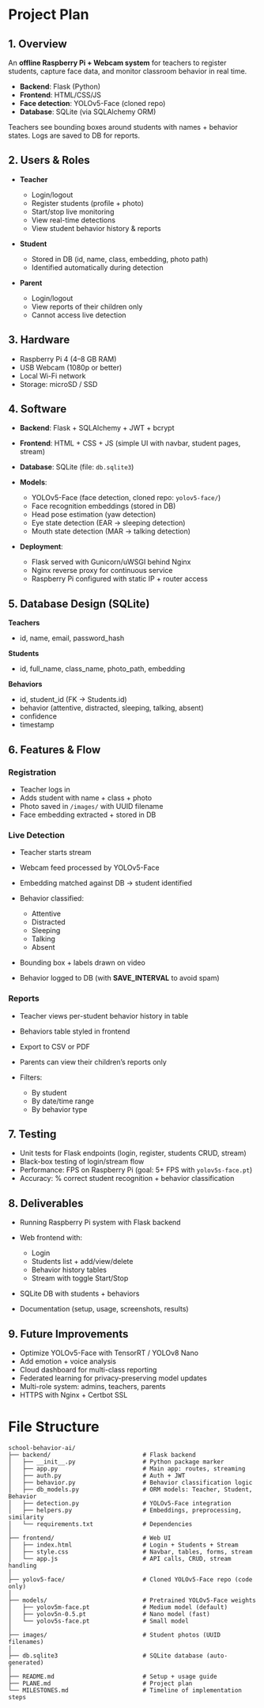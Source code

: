 # Project Plan

## 1. Overview

An **offline Raspberry Pi + Webcam system** for teachers to register students, capture face data, and monitor classroom behavior in real time.

* **Backend**: Flask (Python)
* **Frontend**: HTML/CSS/JS
* **Face detection**: YOLOv5-Face (cloned repo)
* **Database**: SQLite (via SQLAlchemy ORM)

Teachers see bounding boxes around students with names + behavior states. Logs are saved to DB for reports.


## 2. Users & Roles

* **Teacher**

    * Login/logout
    * Register students (profile + photo)
    * Start/stop live monitoring
    * View real-time detections
    * View student behavior history & reports

* **Student**

    * Stored in DB (id, name, class, embedding, photo path)
    * Identified automatically during detection

* **Parent**

    * Login/logout
    * View reports of their children only
    * Cannot access live detection


## 3. Hardware

* Raspberry Pi 4 (4–8 GB RAM)
* USB Webcam (1080p or better)
* Local Wi-Fi network
* Storage: microSD / SSD


## 4. Software

* **Backend**: Flask + SQLAlchemy + JWT + bcrypt

* **Frontend**: HTML + CSS + JS (simple UI with navbar, student pages, stream)

* **Database**: SQLite (file: `db.sqlite3`)

* **Models**:

    * YOLOv5-Face (face detection, cloned repo: `yolov5-face/`)
    * Face recognition embeddings (stored in DB)
    * Head pose estimation (yaw detection)
    * Eye state detection (EAR → sleeping detection)
    * Mouth state detection (MAR → talking detection)

* **Deployment**:

    * Flask served with Gunicorn/uWSGI behind Nginx
    * Nginx reverse proxy for continuous service
    * Raspberry Pi configured with static IP + router access


## 5. Database Design (SQLite)

**Teachers**

* id, name, email, password_hash

**Students**

* id, full_name, class_name, photo_path, embedding

**Behaviors**

* id, student_id (FK → Students.id)
* behavior (attentive, distracted, sleeping, talking, absent)
* confidence
* timestamp


## 6. Features & Flow

### Registration

* Teacher logs in
* Adds student with name + class + photo
* Photo saved in `/images/` with UUID filename
* Face embedding extracted + stored in DB

### Live Detection

* Teacher starts stream
* Webcam feed processed by YOLOv5-Face
* Embedding matched against DB → student identified
* Behavior classified:

    * Attentive
    * Distracted
    * Sleeping
    * Talking
    * Absent
* Bounding box + labels drawn on video
* Behavior logged to DB (with **SAVE_INTERVAL** to avoid spam)

### Reports

* Teacher views per-student behavior history in table
* Behaviors table styled in frontend
* Export to CSV or PDF
* Parents can view their children’s reports only
* Filters:

    * By student
    * By date/time range
    * By behavior type


## 7. Testing

* Unit tests for Flask endpoints (login, register, students CRUD, stream)
* Black-box testing of login/stream flow
* Performance: FPS on Raspberry Pi (goal: 5+ FPS with `yolov5s-face.pt`)
* Accuracy: % correct student recognition + behavior classification


## 8. Deliverables

* Running Raspberry Pi system with Flask backend
* Web frontend with:

    * Login
    * Students list + add/view/delete
    * Behavior history tables
    * Stream with toggle Start/Stop
* SQLite DB with students + behaviors
* Documentation (setup, usage, screenshots, results)


## 9. Future Improvements

* Optimize YOLOv5-Face with TensorRT / YOLOv8 Nano
* Add emotion + voice analysis
* Cloud dashboard for multi-class reporting
* Federated learning for privacy-preserving model updates
* Multi-role system: admins, teachers, parents
* HTTPS with Nginx + Certbot SSL


# File Structure

```
school-behavior-ai/
├── backend/                          # Flask backend
│   ├── __init__.py                   # Python package marker
│   ├── app.py                        # Main app: routes, streaming
│   ├── auth.py                       # Auth + JWT
│   ├── behavior.py                   # Behavior classification logic
│   ├── db_models.py                  # ORM models: Teacher, Student, Behavior
│   ├── detection.py                  # YOLOv5-Face integration
│   ├── helpers.py                    # Embeddings, preprocessing, similarity
│   └── requirements.txt              # Dependencies
│
├── frontend/                         # Web UI
│   ├── index.html                    # Login + Students + Stream
│   ├── style.css                     # Navbar, tables, forms, stream
│   └── app.js                        # API calls, CRUD, stream handling
│
├── yolov5-face/                      # Cloned YOLOv5-Face repo (code only)
│
├── models/                           # Pretrained YOLOv5-Face weights
│   ├── yolov5m-face.pt               # Medium model (default)
│   ├── yolov5n-0.5.pt                # Nano model (fast)
│   └── yolov5s-face.pt               # Small model
│
├── images/                           # Student photos (UUID filenames)
│
├── db.sqlite3                        # SQLite database (auto-generated)
│
├── README.md                         # Setup + usage guide
├── PLANE.md                          # Project plan
└── MILESTONES.md                     # Timeline of implementation steps
```